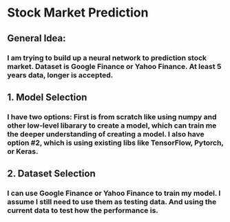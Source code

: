 # Stock Market Prediction
## General Idea:
### I am trying to build up a neural network to prediction stock market. Dataset is Google Finance or Yahoo Finance. At least 5 years data, longer is accepted.

## 1. Model Selection
### I have two options: First is from scratch like using numpy and other low-level libarary to create a model, which can train me the deeper understanding of creating a model. I also have option #2, which is using existing libs like TensorFlow, Pytorch, or Keras.

## 2. Dataset Selection
### I can use Google Finance or Yahoo Finance to train my model. I assume I still need to use them as testing data. And using the current data to test how the performance is.